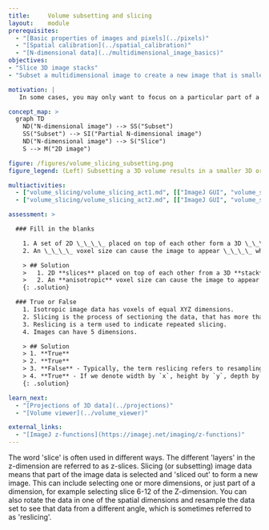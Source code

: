 ```yaml
---
title:     Volume subsetting and slicing
layout:    module
prerequisites:
  - "[Basic properties of images and pixels](../pixels)"
  - "[Spatial calibration](../spatial_calibration)"
  - "[N-dimensional data](../multidimensional_image_basics)"
objectives:
- "Slice 3D image stacks"
- "Subset a multidimensional image to create a new image that is smaller or has fewer dimensions"

motivation: |
   In some cases, you may only want to focus on a particular part of a multidimensional image, such as a specific time point or region in space. To achieve this, you can subset the image, which means reducing it to fewer dimensions or selecting only certain parts of the existing dimensions. One special way to do this is through slicing: selecting a 2D slice from a 3D volume.

concept_map: >
  graph TD
    ND("N-dimensional image") --> SS("Subset")
    SS("Subset") --> SI("Partial N-dimensional image")
    ND("N-dimensional image") --> S("Slice")
    S --> M("2D image")

figure: /figures/volume_slicing_subsetting.png
figure_legend: (Left) Subsetting a 3D volume results in a smaller 3D or 2D image. (Right) Slicing a 3D volume is a form of subsetting that results in a 2D slice. 

multiactivities:
  - ["volume_slicing/volume_slicing_act1.md", [["ImageJ GUI", "volume_slicing/volume_slicing_act1_imagej-gui.md", "markdown"], ["ImageJ Macro", "volume_slicing/volume_slicing_act1_imagej-macro.ijm", "java"], ["ImageJ Jython", "volume_slicing/volume_slicing_act1_imagej-jython.py", "python"]]]
  - ["volume_slicing/volume_slicing_act2.md", [["ImageJ GUI", "volume_slicing/volume_slicing_act2_imagej-gui.md", "markdown"], ["ImageJ Macro", "volume_slicing/volume_slicing_act2_imagej-macro.ijm", "java"], ["ImageJ Jython", "volume_slicing/volume_slicing_act2_imagej-jython.py", "python"]]]

assessment: >

  ### Fill in the blanks

    1. A set of 2D \_\_\_\_ placed on top of each other form a 3D \_\_\_\_.
    2. An \_\_\_\_ voxel size can cause the image to appear \_\_\_\_ when viewing it at an angle.

    > ## Solution
    >   1. 2D **slices** placed on top of each other from a 3D **stack**.
    >   2. An **anisotropic** voxel size can cause the image to appear **deformed** when viewing at a certain angle.
    {: .solution}

  ### True or False
    1. Isotropic image data has voxels of equal XYZ dimensions.
    2. Slicing is the process of sectioning the data, that has more than two dimensions, along defined axes and dimensions.
    3. Reslicing is a term used to indicate repeated slicing.
    4. Images can have 5 dimensions.

    > ## Solution
    > 1. **True**
    > 2. **True**
    > 3. **False** - Typically, the term reslicing refers to resampling volumetric data from a different direction, such that the resulting image stack is a rotated version of the original stack.
    > 4. **True** - If we denote width by `x`, height by `y`, depth by `z`, time by `t` and channel by `c`, we could have images with dimensions such as: [`xy` -> 2D], [`xyz` -> 3D, `xyt` -> 3D: 2D time-lapse, `xyc` -> 3D: 2D multi-channel], or [`xyzt` -> 4D: 3D time-lapse, `xyzc` -> 4D: 3D multi-channel], or [`xyztc` -> 5D: 3D time-lapse  multi-channel]
    {: .solution}

learn_next:
  - "[Projections of 3D data](../projections)"
  - "[Volume viewer](../volume_viewer)"

external_links:
  - "[ImageJ z-functions](https://imagej.net/imaging/z-functions)"
---
```



The word 'slice' is often used in different ways. The different 'layers' in the z-dimension are referred to as z-slices. Slicing (or subsetting) image data means that part of the image data is selected and 'sliced out' to form a new image. This can include selecting one or more dimensions, or just part of a dimension, for example selecting slice 6-12 of the Z-dimension. You can also rotate the data in one of the spatial dimensions and resample the data set to see that data from a different angle, which is sometimes referred to as 'reslicing'.
